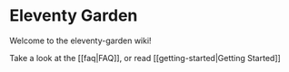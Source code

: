 # Eleventy Garden

Welcome to the eleventy-garden wiki!

Take a look at the [[faq|FAQ]], or read [[getting-started|Getting Started]]